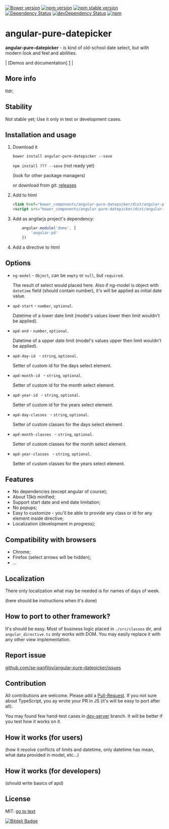 [![Bower version](https://badge.fury.io/bo/angular-pure-datepicker.svg)](http://badge.fury.io/bo/angular-pure-datepicker)
[![npm version](https://badge.fury.io/js/angular-pure-datepicker.svg)](http://badge.fury.io/js/angular-pure-datepicker)
[![npm stable version](https://img.shields.io/npm/v/angular-pure-datepicker.svg?label=stable)](https://npmjs.org/package/angular-pure-datepicker) 
[![Dependency Status](https://david-dm.org/se-panfilov/angular-pure-datepicker.svg)](https://david-dm.org/se-panfilov/angular-pure-datepicker) 
[![devDependency Status](https://david-dm.org/se-panfilov/angular-pure-datepicker/dev-status.svg)](https://david-dm.org/se-panfilov/angular-pure-datepicker#info=devDependencies) 
[![npm](https://img.shields.io/npm/l/express.svg)](https://github.com/se-panfilov/angular-pure-datepicker/blob/master/LICENSE)


angular-pure-datepicker
====================

**angular-pure-datepicker** - is kind of old-school date select, but with modern look and feel and abilities.

| [Demos and documentation] [1] | 

More info
--------

tldr;

Stability
--------

Not stable yet; Use it only in test or development cases.


Installation and usage
-------

 1. Download it
    
    `bower install angular-pure-datepicker --save`

    `npm install ??? --save` (not ready yet)

    (look for other package managers)

    or download from git: [releases][2]
    
 2. Add to html
 
    ```html
    <link href="bower_components/angular-pure-datepicker/dist/angular-pure-datepicker.css">
    <script src="bower_components/angular-pure-datepicker/dist/angular-pure-datepicker.min.js"></script>
     ```

 3. Add as angilarjs project's dependency:

    ```javascript
        angular.module('demo', [
            'angular-pd'
        ])
    ```

 4. Add a directive to html
    <pure-datepicker ng-model="model"></pure-datepicker>
    
Options
-------
 
 - `ng-model` - `Object`, can be `empty` or `null`, but `required`.
 
   The result of select would placed here. Also if ng-model is object with `datetime` field 
   (should contain number), it's will be applied as initial date value.
 
 - `apd-start` - `number`,  `optional`.
    
    Datetime of a lower date limit (model's values lower then limit wouldn't be applied).
 
 - `apd-end` - `number`,  `optional`.
    
    Datetime of a upper date limit (model's values upper then limit wouldn't be applied).
    
 - `apd-day-id ` - `string`, `optional`.
   
   Setter of custom id for the days select element.
    
 - `apd-month-id ` - `string`, `optional`.
   
   Setter of custom id for the month select element.
    
 - `apd-year-id ` - `string`, `optional`.
   
   Setter of custom id for the years select element.
    
 - `apd-day-classes ` - `string`, `optional`.
   
   Setter of custom classes for the days select element.
    
 - `apd-month-classes ` - `string`, `optional`.
   
   Setter of custom classes for the month select element.
    
 - `apd-year-classes ` - `string`, `optional`.
   
   Setter of custom classes for the years select element.


Features
-------
 - No dependencies (except angular of course);
 - About 13kb minified;
 - Support start date and end date limitation;
 - No popups;
 - Easy to customize - you'll be able to provide any class or id for any element inside directive;
 - Localization (development in progress);

Compatibility with browsers
--------

 - Chrome;
 - Firefox (select arrows will be hidden);
 - ...

Localization
-------

There only localization what may be needed is for names of days of week.

(here should be instructions when it's done)

 
How to port to other framework?
--------

It's should be easy. Most of business logic placed in `./src/classes` dir, and `angular_directive.ts` only works with 
DOM. You may easily replace it with any other view implementation. 
 
Report issue
-------
[github.com/se-panfilov/angular-pure-datepicker/issues][3]
 

Contribution
--------

All contributions are welcome. Please add a [Pull-Request][5].
If you not sure about TypeScript, you ay wrote your PR in JS (it's will be easy to port after all).

You may found few hand-test cases in [dev-server][6] branch. It will be better if you test how it works on it.

 
How it works (for users)
--------

(how it resolve conflicts of limits and datetime, only datetime has mean, what data provided in model, etc...)
 
How it works (for developers)
---------
 
 (should write basics of apd)
 
 
License
--------

MIT: [go to text][4]


[![Bitdeli Badge](https://d2weczhvl823v0.cloudfront.net/se-panfilov/angular-pure-datepicker/trend.png)](https://bitdeli.com/free "Bitdeli Badge")

[1]: https://se-panfilov.github.io/angular-pure-datepicker/
[2]: https://github.com/se-panfilov/angular-pure-datepicker/releases
[3]: https://github.com/se-panfilov/angular-pure-datepicker/issues
[4]: https://github.com/se-panfilov/angular-pure-datepicker/blob/master/LICENSE
[5]: https://github.com/se-panfilov/angular-pure-datepicker/pulls
[6]: https://github.com/se-panfilov/angular-pure-datepicker/tree/dev_server
